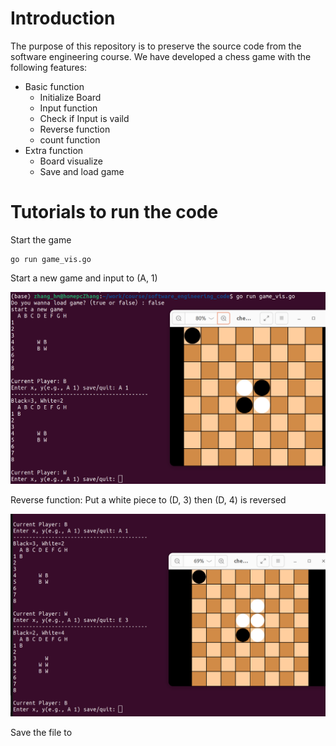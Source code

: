 # Introduction
 The purpose of this repository is to preserve the source code from the software engineering course.
 We have developed a chess game with the following features:
 * Basic function
   * Initialize Board
   * Input function
   * Check if Input is vaild
   * Reverse function
   * count function
 * Extra function
   * Board visualize
   * Save and load game

# Tutorials to run the code
Start the game
```
go run game_vis.go
```

Start a new game and input to (A, 1)

![start](img/newgame.png)

Reverse function: Put a white piece to (D, 3) then (D, 4) is reversed 

![start](img/reverse.png)

Save the file to 

